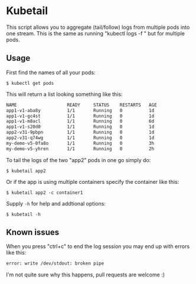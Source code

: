 # Kubetail

This script allows you to aggregate (tail/follow) logs from multiple pods into one stream. 
This is the same as running "kubectl logs -f <pod>" but for multiple pods.

## Usage

First find the names of all your pods:
	
	$ kubectl get pods

This will return a list looking something like this:

```bash
NAME                   READY     STATUS    RESTARTS   AGE
app1-v1-aba8y          1/1       Running   0          1d
app1-v1-gc4st          1/1       Running   0          1d
app1-v1-m8acl  		   1/1       Running   0          6d
app1-v1-s20d0  		   1/1       Running   0          1d
app2-v31-9pbpn         1/1       Running   0          1d
app2-v31-q74wg         1/1       Running   0          1d
my-demo-v5-0fa8o       1/1       Running   0          3h
my-demo-v5-yhren       1/1       Running   0          2h
```

To tail the logs of the two "app2" pods in one go simply do:

	$ kubetail app2
	
Or if the app is using multiple containers specify the container like this:

	$ kubetail app2 -c container1

Supply `-h` for help and addtional options:

	$ kubetail -h
	
## Known issues

When you press "ctrl+c" to end the log session you may end up with errors like this:

```bash
error: write /dev/stdout: broken pipe
```

I'm not quite sure why this happens, pull requests are welcome :)
